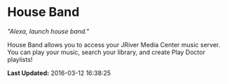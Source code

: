 # House Band
*"Alexa, launch house band."*

House Band allows you to access your JRiver Media Center music server. You can play your music, search your library, and create Play Doctor playlists!

**Last Updated:** 2016-03-12 16:38:25